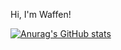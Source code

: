 Hi, I'm Waffen!

[![Anurag's GitHub stats](https://github-readme-stats.vercel.app/api?username=Waffenffs)](https://github.com/anuraghazra/github-readme-stats)


<!---
Waffenffs/Waffenffs is a ✨ special ✨ repository because its `README.md` (this file) appears on your GitHub profile.
You can click the Preview link to take a look at your changes.
--->
